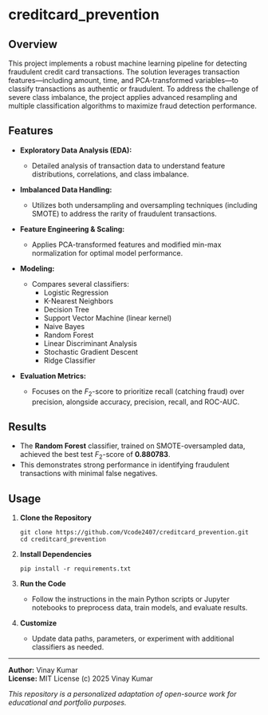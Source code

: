# creditcard_prevention

## Overview

This project implements a robust machine learning pipeline for detecting fraudulent credit card transactions. The solution leverages transaction features—including amount, time, and PCA-transformed variables—to classify transactions as authentic or fraudulent. To address the challenge of severe class imbalance, the project applies advanced resampling and multiple classification algorithms to maximize fraud detection performance.

## Features

- **Exploratory Data Analysis (EDA):**
  - Detailed analysis of transaction data to understand feature distributions, correlations, and class imbalance.

- **Imbalanced Data Handling:**
  - Utilizes both undersampling and oversampling techniques (including SMOTE) to address the rarity of fraudulent transactions.

- **Feature Engineering & Scaling:**
  - Applies PCA-transformed features and modified min-max normalization for optimal model performance.

- **Modeling:**
  - Compares several classifiers:
    - Logistic Regression
    - K-Nearest Neighbors
    - Decision Tree
    - Support Vector Machine (linear kernel)
    - Naive Bayes
    - Random Forest
    - Linear Discriminant Analysis
    - Stochastic Gradient Descent
    - Ridge Classifier

- **Evaluation Metrics:**
  - Focuses on the $F_2$-score to prioritize recall (catching fraud) over precision, alongside accuracy, precision, recall, and ROC-AUC.

## Results

- The **Random Forest** classifier, trained on SMOTE-oversampled data, achieved the best test $F_2$-score of **0.880783**.
- This demonstrates strong performance in identifying fraudulent transactions with minimal false negatives.

## Usage

1. **Clone the Repository**
   ```
   git clone https://github.com/Vcode2407/creditcard_prevention.git
   cd creditcard_prevention
   ```

2. **Install Dependencies**
   ```
   pip install -r requirements.txt
   ```

3. **Run the Code**
   - Follow the instructions in the main Python scripts or Jupyter notebooks to preprocess data, train models, and evaluate results.

4. **Customize**
   - Update data paths, parameters, or experiment with additional classifiers as needed.

---

**Author:** Vinay Kumar  
**License:** MIT License (c) 2025 Vinay Kumar

*This repository is a personalized adaptation of open-source work for educational and portfolio purposes.*
```
